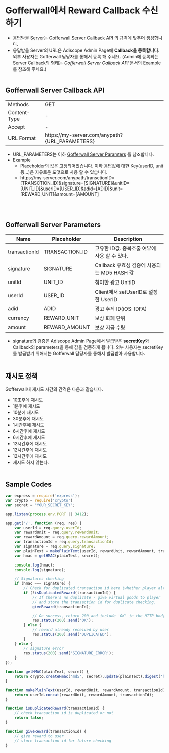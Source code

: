 # Gofferwall에서 Reward Callback 수신하기

* 응답받을 Server는 [Gofferwall Server Callback API](#gofferwall-server-callback-api) 의 규격에 맞추어 생성합니다.
* 응답받을 Server의 URL은 Adiscope Admin Page에 **Callback을 등록합니다**. 외부 사용자는 Gofferwall 담당자를 통해서 등록 해 주세요. (Admin에 등록되는 Server Callback의 형태는 *Gofferwall Server Callback API* 문서의 Example를 참조해 주세요.)
  <br><br>

## Gofferwall Server Callback API
|||
|--|--|
|Methods|GET|
|Content-Type|-|
|Accept|-|
|URL Format|http<span>s://m</span>y-server.com/anypath?{URL_PARAMETERS}|

* URL_PARAMETERS는 이하 [Gofferwall Server Paramters](#gofferwall-server-parameters) 를 참조합니다.
* Example
    * Placeholder의 값은 고정되어있습니다. 이하 응답값에 대한 Key(userID, unit 등...)은 자유로운 포맷으로 사용 할 수 있습니다.
    * http<span>s://</span>my-server.com/anypath/transctionID=[TRANSCTION_ID]&signature=[SIGNATURE]&unitID=[UNIT_ID]&userID=[USER_ID]&adid=[ADID]&unit=[REWARD_UNIT]&amount=[AMOUNT]

<br><br>

## Gofferwall Server Parameters
|Name|Placeholder|Description|
|--|--|--|
|transactionId|TRANSACTION_ID|고유한 ID값. 중복호출 여부에 사용 할 수 있다.|
|signature|SIGNATURE|Callback 유효성 검증에 사용되는 MD5 HASH 값|
|unitId|UNIT_ID|참여한 광고 UnitID|
|userId|USER_ID|Client에서 setUserID로 설정한 UserID|
|adid|ADID|광고 추적 ID(iOS: IDFA)|
|currency|REWARD_UNIT|보상 화폐 단위|
|amount|REWARD_AMOUNT|보상 지급 수량|

* signature의 검증은 Adiscope Admin Page에서 발급받은 **secretKey**와 Callback의 parameters을 통해 값을 검증하게 됩니다. 외부 사용자는 secretKey를 발급받기 위해서는 Gofferwall 담당자를 통해서 발급받아 사용합니다.
<br><br>

## 재시도 정책
Gofferwall내 재시도 시간의 간격은 다음과 같습니다.
- 10초후에 재시도
- 1분후에 재시도
- 10분에 재시도
- 30분후에 재시도
- 1시간후에 재시도
- 6시간후에 재시도
- 6시간후에 재시도
- 12시간후에 재시도
- 12시간후에 재시도
- 12시간후에 재시도
- 재시도 하지 않는다.
<br><br>

## Sample Codes
```js
var express = require('express');
var crypto = require('crypto')
var secret = "YOUR_SECRET_KEY";

app.listen(process.env.PORT || 3412);

app.get('/', function (req, res) {
    var userId = req.query.userId;
    var rewardUnit = req.query.rewardUnit;
    var rewardAmount = req.query.rewardAmount;
    var transactionId = req.query.transactionId;
    var signature = req.query.signature;
    var plainText = makePlainText(userId, rewardUnit, rewardAmount, transactionId);
    var hmac = getHMAC(plainText, secret);

    console.log(hmac);
    console.log(signature);

    // Signatures checking
    if (hmac === signature) {
        // Check for duplicated transaction id here (whether player already has received the reward)
        if (!isDuplicatedReward(transactionId)) {  
            // If there's no duplicate - give virtual goods to player
            // and store the transaction id for duplicate checking.
            giveReward(transactionId);

            // On success, return 200 and include 'OK' in the HTTP body
            res.status(200).send('OK');
        } else {       
            // reward already received by user
            res.status(200).send('DUPLICATED');
        }
    } else {
        // signature error
        res.status(200).send('SIGNATURE_ERROR');
    }
});

function getHMAC(plainText, secret) {
    return crypto.createHmac('md5', secret).update(plainText).digest('hex');
}

function makePlainText(userId, rewardUnit, rewardAmount, transactionId) {
    return userId.concat(rewardUnit, rewardAmount, transactionId);
}

function isDuplicatedReward(transactionId) {
    // check transaction id is duplicated or not  
    return false;
}

function giveReward(transactionId) {
    // give reward to user
    // store transaction id for future checking
}
```
